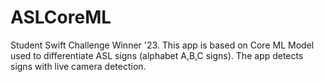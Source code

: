# ASLCoreML
Student Swift Challenge Winner '23.  This app is based on Core ML Model used to differentiate ASL signs (alphabet A,B,C signs).  The app detects signs with live camera detection.

